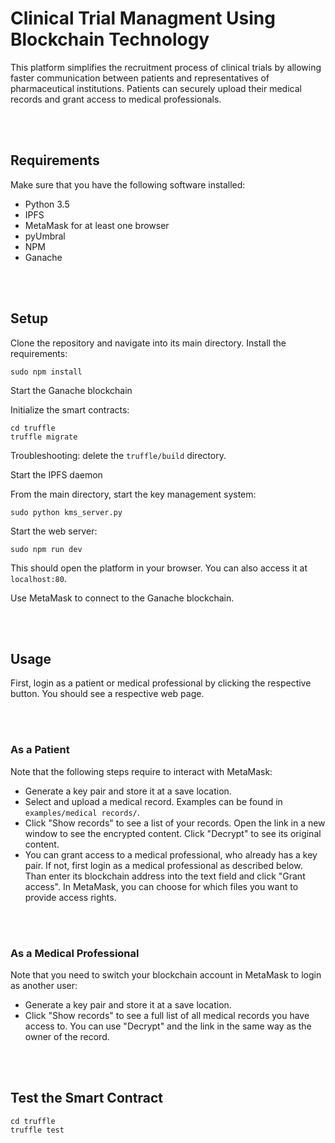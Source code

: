 # Clinical Trial Managment Using Blockchain Technology
This platform simplifies the recruitment process of clinical trials by allowing faster communication between patients and representatives of pharmaceutical institutions. Patients can securely upload their medical records and grant access to medical professionals.


<br></br>
## Requirements
Make sure that you have the following software installed:
- Python 3.5
- IPFS
- MetaMask for at least one browser
- pyUmbral
- NPM
- Ganache


<br></br>
## Setup
Clone the repository and navigate into its main directory.
Install the requirements:
```
sudo npm install
```

Start the Ganache blockchain

Initialize the smart contracts:
```
cd truffle
truffle migrate
```
Troubleshooting: delete the `truffle/build` directory.

Start the IPFS daemon

From the main directory, start the key management system:
```
sudo python kms_server.py
```

Start the web server:
```
sudo npm run dev
```
This should open the platform in your browser. You can also access it at `localhost:80`.

Use MetaMask to connect to the Ganache blockchain.


<br></br>
## Usage
First, login as a patient or medical professional by clicking the respective button. You should see a respective web page.


<br></br>
### As a Patient
Note that the following steps require to interact with MetaMask:
- Generate a key pair and store it at a save location.
- Select and upload a medical record. Examples can be found in `examples/medical records/`.
- Click "Show records" to see a list of your records. Open the link in a new window to see the encrypted content. Click "Decrypt" to see its original content.
- You can grant access to a medical professional, who already has a key pair. If not, first login as a medical professional as described below. Than enter its blockchain address into the text field and click "Grant access". In MetaMask, you can choose for which files you want to provide access rights.


<br></br>
### As a Medical Professional
Note that you need to switch your blockchain account in MetaMask to login as another user:
- Generate a key pair and store it at a save location.
- Click "Show records" to see a full list of all medical records you have access to. You can use "Decrypt" and the link in the same way as the owner of the record.


<br></br>
## Test the Smart Contract
```
cd truffle
truffle test
```
